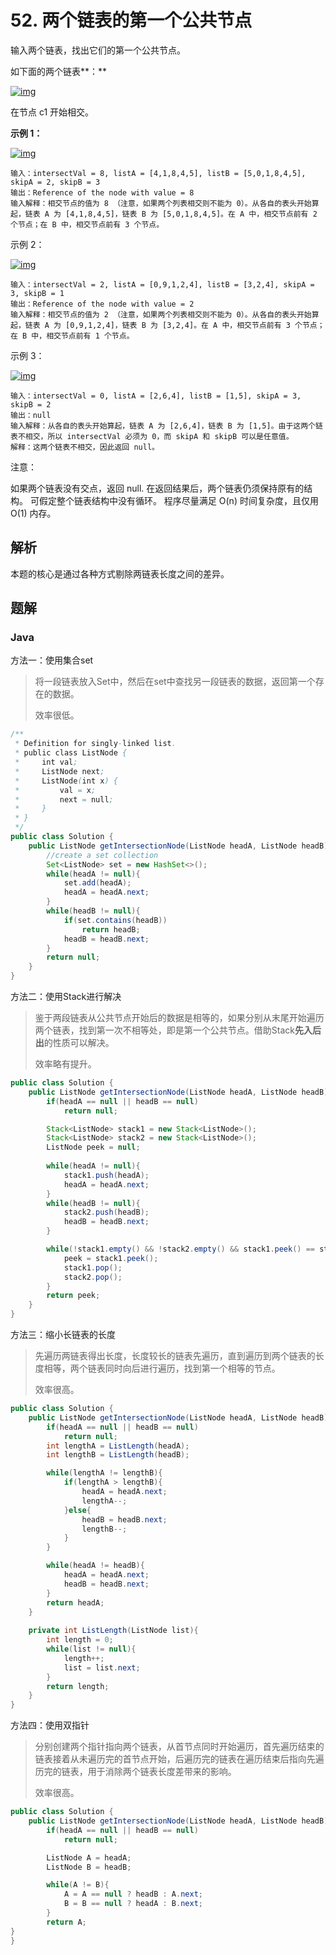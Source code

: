 # 52. 两个链表的第一个公共节点

输入两个链表，找出它们的第一个公共节点。

如下面的两个链表**：**

[![img](https://assets.leetcode-cn.com/aliyun-lc-upload/uploads/2018/12/14/160_statement.png)](https://assets.leetcode-cn.com/aliyun-lc-upload/uploads/2018/12/14/160_statement.png)

在节点 c1 开始相交。

**示例 1：**

[![img](https://assets.leetcode-cn.com/aliyun-lc-upload/uploads/2018/12/14/160_example_1.png)](https://assets.leetcode.com/uploads/2018/12/13/160_example_1.png)

```
输入：intersectVal = 8, listA = [4,1,8,4,5], listB = [5,0,1,8,4,5], skipA = 2, skipB = 3
输出：Reference of the node with value = 8
输入解释：相交节点的值为 8 （注意，如果两个列表相交则不能为 0）。从各自的表头开始算起，链表 A 为 [4,1,8,4,5]，链表 B 为 [5,0,1,8,4,5]。在 A 中，相交节点前有 2 个节点；在 B 中，相交节点前有 3 个节点。
```

示例 2：

[![img](https://assets.leetcode-cn.com/aliyun-lc-upload/uploads/2018/12/14/160_example_2.png)](https://assets.leetcode.com/uploads/2018/12/13/160_example_2.png)

```
输入：intersectVal = 2, listA = [0,9,1,2,4], listB = [3,2,4], skipA = 3, skipB = 1
输出：Reference of the node with value = 2
输入解释：相交节点的值为 2 （注意，如果两个列表相交则不能为 0）。从各自的表头开始算起，链表 A 为 [0,9,1,2,4]，链表 B 为 [3,2,4]。在 A 中，相交节点前有 3 个节点；在 B 中，相交节点前有 1 个节点。
```

示例 3：

[![img](https://assets.leetcode-cn.com/aliyun-lc-upload/uploads/2018/12/14/160_example_3.png)](https://assets.leetcode.com/uploads/2018/12/13/160_example_3.png)

```
输入：intersectVal = 0, listA = [2,6,4], listB = [1,5], skipA = 3, skipB = 2
输出：null
输入解释：从各自的表头开始算起，链表 A 为 [2,6,4]，链表 B 为 [1,5]。由于这两个链表不相交，所以 intersectVal 必须为 0，而 skipA 和 skipB 可以是任意值。
解释：这两个链表不相交，因此返回 null。
```


注意：

如果两个链表没有交点，返回 null.
在返回结果后，两个链表仍须保持原有的结构。
可假定整个链表结构中没有循环。
程序尽量满足 O(n) 时间复杂度，且仅用 O(1) 内存。



## 解析

本题的核心是通过各种方式剔除两链表长度之间的差异。



## 题解

### Java

方法一：使用集合set

> 将一段链表放入Set中，然后在set中查找另一段链表的数据，返回第一个存在的数据。
>
> 效率很低。

```java
/**
 * Definition for singly-linked list.
 * public class ListNode {
 *     int val;
 *     ListNode next;
 *     ListNode(int x) {
 *         val = x;
 *         next = null;
 *     }
 * }
 */
public class Solution {
    public ListNode getIntersectionNode(ListNode headA, ListNode headB) {
        //create a set collection
        Set<ListNode> set = new HashSet<>();
        while(headA != null){
            set.add(headA);
            headA = headA.next;
        }
        while(headB != null){
            if(set.contains(headB))
                return headB;
            headB = headB.next;
        }
        return null;
    }
}
```

方法二：使用Stack进行解决

> 鉴于两段链表从公共节点开始后的数据是相等的，如果分别从末尾开始遍历两个链表，找到第一次不相等处，即是第一个公共节点。借助Stack**先入后出**的性质可以解决。
>
> 效率略有提升。

```java
public class Solution {
    public ListNode getIntersectionNode(ListNode headA, ListNode headB) {
        if(headA == null || headB == null)
            return null;

        Stack<ListNode> stack1 = new Stack<ListNode>();
        Stack<ListNode> stack2 = new Stack<ListNode>();
        ListNode peek = null;
    
        while(headA != null){
            stack1.push(headA);
            headA = headA.next;
        }
        while(headB != null){
            stack2.push(headB);
            headB = headB.next;
        }

        while(!stack1.empty() && !stack2.empty() && stack1.peek() == stack2.peek()){
            peek = stack1.peek();
            stack1.pop();
            stack2.pop();
        }
        return peek;
    }
}
```

方法三：缩小长链表的长度

> 先遍历两链表得出长度，长度较长的链表先遍历，直到遍历到两个链表的长度相等，两个链表同时向后进行遍历，找到第一个相等的节点。
>
> 效率很高。

```java
public class Solution {
    public ListNode getIntersectionNode(ListNode headA, ListNode headB) {
        if(headA == null || headB == null)
            return null;
        int lengthA = ListLength(headA);
        int lengthB = ListLength(headB);

        while(lengthA != lengthB){
            if(lengthA > lengthB){
                headA = headA.next;
                lengthA--;
            }else{
                headB = headB.next;
                lengthB--;
            }
        }

        while(headA != headB){
            headA = headA.next;
            headB = headB.next;
        }
        return headA;   
    }
    
    private int ListLength(ListNode list){
        int length = 0;
        while(list != null){
            length++;
            list = list.next;
        }
        return length;
    }
}
```

方法四：使用双指针

> 分别创建两个指针指向两个链表，从首节点同时开始遍历，首先遍历结束的链表接着从未遍历完的首节点开始，后遍历完的链表在遍历结束后指向先遍历完的链表，用于消除两个链表长度差带来的影响。
>
> 效率很高。

```java
public class Solution {
    public ListNode getIntersectionNode(ListNode headA, ListNode headB) {
        if(headA == null || headB == null)
            return null;       

        ListNode A = headA;
        ListNode B = headB;

        while(A != B){
            A = A == null ? headB : A.next;
            B = B == null ? headA : B.next;
        }
        return A;
}
}
```



